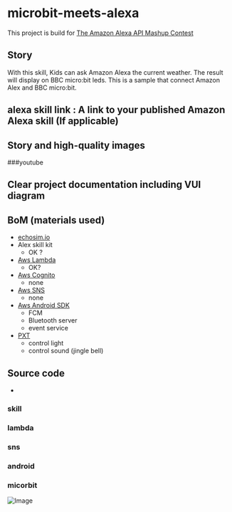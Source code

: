 # microbit-meets-alexa
This project is build for [The Amazon Alexa API Mashup Contest](https://www.hackster.io/contests/alexa-api-contest)

## Story
With this skill, Kids can ask Amazon Alexa the current weather.
The result will display on BBC micro:bit leds.
This is a sample that connect Amazon Alex and BBC micro:bit.

## alexa skill link : A link to your published Amazon Alexa skill (If applicable)

## Story and high-quality images

###youtube

###

## Clear project documentation including VUI diagram

## BoM (materials used)
* [echosim.io](echosim.io)
* Alex skill kit
    * OK ?
* [Aws Lambda]()
    * OK?
* [Aws Cognito]()
    * none
* [Aws SNS]()
    * none
* [Aws Android SDK]()
    * FCM
    * Bluetooth server
    * event service
* [PXT]()
    * control light
    * control sound (jingle bell)
## Source code
* 

### skill

### lambda

### sns

### android

### micorbit

![Image](https://dl.dropboxusercontent.com/u/51683518/diagram.png)